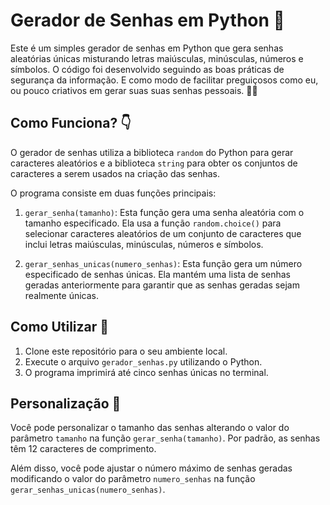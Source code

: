 # Gerador de Senhas em Python 👾

Este é um simples gerador de senhas em Python que gera senhas aleatórias únicas misturando letras maiúsculas, minúsculas, números e símbolos. O código foi desenvolvido seguindo as boas práticas de segurança da informação. E como modo de facilitar preguiçosos como eu, ou pouco criativos em gerar suas suas senhas pessoais. 🤷‍♀️

## Como Funciona? 👇

O gerador de senhas utiliza a biblioteca `random` do Python para gerar caracteres aleatórios e a biblioteca `string` para obter os conjuntos de caracteres a serem usados na criação das senhas.

O programa consiste em duas funções principais:

1. `gerar_senha(tamanho)`: Esta função gera uma senha aleatória com o tamanho especificado. Ela usa a função `random.choice()` para selecionar caracteres aleatórios de um conjunto de caracteres que inclui letras maiúsculas, minúsculas, números e símbolos.

2. `gerar_senhas_unicas(numero_senhas)`: Esta função gera um número especificado de senhas únicas. Ela mantém uma lista de senhas geradas anteriormente para garantir que as senhas geradas sejam realmente únicas.

## Como Utilizar 🤔

1. Clone este repositório para o seu ambiente local.
2. Execute o arquivo `gerador_senhas.py` utilizando o Python.
3. O programa imprimirá até cinco senhas únicas no terminal.

## Personalização 🤩

Você pode personalizar o tamanho das senhas alterando o valor do parâmetro `tamanho` na função `gerar_senha(tamanho)`. Por padrão, as senhas têm 12 caracteres de comprimento.

Além disso, você pode ajustar o número máximo de senhas geradas modificando o valor do parâmetro `numero_senhas` na função `gerar_senhas_unicas(numero_senhas)`.

